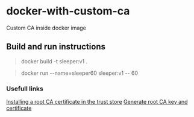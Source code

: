 # docker-with-custom-ca
Custom CA inside docker image

## Build and run instructions 

> docker build -t sleeper:v1 .

> docker run --name=sleeper60 sleeper:v1 -- 60


### Usefull links

[Installing a root CA certificate in the trust store](https://ubuntu.com/server/docs/security-trust-storev)
[Generate root CA key and certificate](https://www.ibm.com/docs/en/runbook-automation?topic=certificate-generate-root-ca-key)